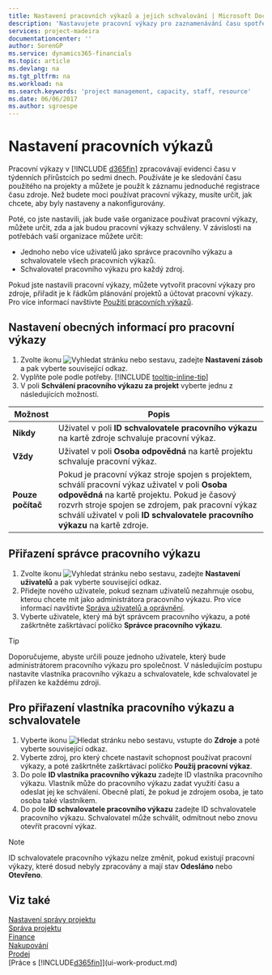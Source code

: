 ```yaml
---
title: Nastavení pracovních výkazů a jejich schvalování | Microsoft Docs
description: 'Nastavujete pracovní výkazy pro zaznamenávání času spotřebovaného na projekty a použití zdrojů, které vám pomohou se správou projektů, správou zaměstnanců a kapacitou'
services: project-madeira
documentationcenter: ''
author: SorenGP
ms.service: dynamics365-financials
ms.topic: article
ms.devlang: na
ms.tgt_pltfrm: na
ms.workload: na
ms.search.keywords: 'project management, capacity, staff, resource'
ms.date: 06/06/2017
ms.author: sgroespe
---
```

# <a name="set-up-time-sheets"></a>Nastavení pracovních výkazů
Pracovní výkazy v [!INCLUDE [d365fin](includes/d365fin_md.md)] zpracovávají evidenci času v týdenních přírůstcích po sedmi dnech. Používáte je ke sledování času použitého na projekty a můžete je použít k záznamu jednoduché registrace času zdroje. Než budete moci používat pracovní výkazy, musíte určit, jak chcete, aby byly nastaveny a nakonfigurovány.

Poté, co jste nastavili, jak bude vaše organizace používat pracovní výkazy, můžete určit, zda a jak budou pracovní výkazy schváleny. V závislosti na potřebách vaší organizace můžete určit:

* Jednoho nebo více uživatelů jako správce pracovního výkazu a schvalovatele všech pracovních výkazů.
* Schvalovatel pracovního výkazu pro každý zdroj.

Pokud jste nastavili pracovní výkazy, můžete vytvořit pracovní výkazy pro zdroje, přiřadit je k řádkům plánování projektů a účtovat pracovní výkazy. Pro více informací navštivte [Použití pracovních výkazů](projects-how-use-time-sheets.md).

## <a name="to-set-up-general-information-for-time-sheets"></a>Nastavení obecných informací pro pracovní výkazy
1. Zvolte ikonu ![Vyhledat stránku nebo sestavu](media/ui-search/search_small.png "Ikona Vyhledat stránku nebo sestavu"), zadejte **Nastavení zásob** a pak vyberte související odkaz.  
2. Vyplňte pole podle potřeby. [!INCLUDE [tooltip-inline-tip](includes/tooltip-inline-tip_md.md)]
3. V poli **Schválení pracovního výkazu za projekt** vyberte jednu z následujících možností.

| Možnost | Popis |
| --- | --- |
| **Nikdy** |Uživatel v poli **ID schvalovatele pracovního výkazu** na kartě zdroje schvaluje pracovní výkaz. |
| **Vždy** |Uživatel v poli **Osoba odpovědná** na kartě projektu schvaluje pracovní výkaz. |
| **Pouze počítač** |Pokud je pracovní výkaz stroje spojen s projektem, schválí pracovní výkaz uživatel v poli **Osoba odpovědná** na kartě projektu. Pokud je časový rozvrh stroje spojen se zdrojem, pak pracovní výkaz schválí uživatel v poli **ID schvalovatele pracovního výkazu** na kartě zdroje. |

## <a name="to-assign-a-time-sheet-administrator"></a>Přiřazení správce pracovního výkazu
1. Zvolte ikonu ![Vyhledat stránku nebo sestavu](media/ui-search/search_small.png "Ikona Vyhledat stránku nebo sestavu"), zadejte **Nastavení uživatelů** a pak vyberte související odkaz.  
2. Přidejte nového uživatele, pokud seznam uživatelů nezahrnuje osobu, kterou chcete mít jako administrátora pracovního výkazu. Pro více informací navštivte [Správa uživatelů a oprávnění](ui-how-users-permissions.md).
3. Vyberte uživatele, který má být správcem pracovního výkazu, a poté zaškrtněte zaškrtávací políčko **Správce pracovního výkazu**.  

> [!TIP]  
>   Doporučujeme, abyste určili pouze jednoho uživatele, který bude administrátorem pracovního výkazu pro společnost. V následujícím postupu nastavíte vlastníka pracovního výkazu a schvalovatele, kde schvalovatel je přiřazen ke každému zdroji.  

## <a name="to-assign-a-time-sheets-owner-and-approver"></a>Pro přiřazení vlastníka pracovního výkazu a schvalovatele
1. Vyberte ikonu ![Hledat stránku nebo sestavu](media/ui-search/search_small.png "ikona Hledat stránku nebo sestavu"), vstupte do **Zdroje** a poté vyberte související odkaz.
2. Vyberte zdroj, pro který chcete nastavit schopnost používat pracovní výkazy, a poté zaškrtněte zaškrtávací políčko **Použij pracovní výkaz**.  
3. Do pole **ID vlastníka pracovního výkazu** zadejte ID vlastníka pracovního výkazu. Vlastník může do pracovního výkazu zadat využití času a odeslat jej ke schválení. Obecně platí, že pokud je zdrojem osoba, je tato osoba také vlastníkem.  
4. Do pole **ID schvalovatele pracovního výkazu**  zadejte ID schvalovatele pracovního výkazu. Schvalovatel může schválit, odmítnout nebo znovu otevřít pracovní výkaz.  

> [!NOTE]  
>   ID schvalovatele pracovního výkazu nelze změnit, pokud existují pracovní výkazy, které dosud nebyly zpracovány a mají stav **Odesláno** nebo **Otevřeno**.

## <a name="see-also"></a>Viz také
[Nastavení správy projektu](projects-setup-projects.md)  
[Správa projektu](projects-manage-projects.md)  
[Finance](finance.md)  
[Nakupování](purchasing-manage-purchasing.md)         
[Prodej](sales-manage-sales.md)      
[Práce s [!INCLUDE[d365fin](includes/d365fin_md.md)]](ui-work-product.md)  
